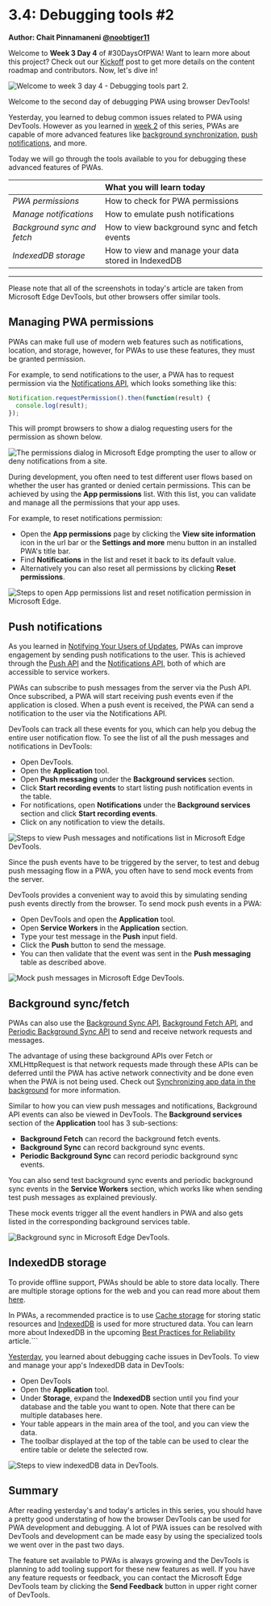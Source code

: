 # 3.4: Debugging tools #2

**Author: Chait Pinnamaneni [@noobtiger11](https://twitter.com/noobtiger11)**

Welcome to **Week 3 Day 4** of #30DaysOfPWA! Want to learn more about this project? Check out our [Kickoff](../kickoff.md) post to get more details on the content roadmap and contributors. Now, let's dive in!

![Welcome to week 3 day 4 - Debugging tools part 2.](_media/day-04.jpg)

Welcome to the second day of debugging PWA using browser DevTools!

Yesterday, you learned to debug common issues related to PWA using DevTools. However as you learned in [week 2](../advanced-capabilities/) of this series, PWAs are capable of more advanced features like [background synchronization](../advanced-capabilities/06.md), [push notifications](../advanced-capabilities/07.md), and more.

Today we will go through the tools available to you for debugging these advanced features of PWAs.

|  | What you will learn today |
|:--- |:---|
| _PWA permissions_ | How to check for PWA permissions |
| _Manage notifications_ | How to emulate push notifications |
| _Background sync and fetch_ | How to view background sync and fetch events |
| _IndexedDB storage_ | How to view and manage your data stored in IndexedDB |

---

Please note that all of the screenshots in today's article are taken from Microsoft Edge DevTools, but other browsers offer similar tools.

## Managing PWA permissions

PWAs can make full use of modern web features such as notifications, location, and storage, however, for PWAs to use these features, they must be granted permission.

For example, to send notifications to the user, a PWA has to request permission via the [Notifications API](https://developer.mozilla.org/docs/Web/API/Notifications_API), which looks something like this:

```javascript
Notification.requestPermission().then(function(result) {
  console.log(result);
});
```

This will prompt browsers to show a dialog requesting users for the permission as shown below.

![The permissions dialog in Microsoft Edge prompting the user to allow or deny notifications from a site.](_media/day-04-permission-dialog.png)

During development, you often need to test different user flows based on whether the user has granted or denied certain permissions.  This can be achieved by using the **App permissions** list. With this list, you can validate and manage all the permissions that your app uses.

For example, to reset notifications permission:

* Open the **App permissions** page by clicking the **View site information** icon in the url bar or the **Settings and more** menu button in an installed PWA's title bar.
* Find **Notifications** in the list and reset it back to its default value.
* Alternatively you can also reset all permissions by clicking **Reset permissions**.

![Steps to open App permissions list and reset notification permission in Microsoft Edge.](_media/day-04-all-permission.png)

## Push notifications

As you learned in [Notifying Your Users of Updates](../advanced-capabilities/07.md), PWAs can improve engagement by sending push notifications to the user. This is achieved through the [Push API](https://developer.mozilla.org/docs/Web/API/Push_API) and the [Notifications API](https://developer.mozilla.org/docs/Web/API/Notifications_API), both of which are accessible to service workers.

PWAs can subscribe to push messages from the server via the Push API. Once subscribed, a PWA will start receiving push events even if the application is closed. When a push event is received, the PWA can send a notification to the user via the Notifications API.

DevTools can track all these events for you, which can help you debug the entire user notification flow. To see the list of all the push messages and notifications in DevTools:

* Open DevTools.
* Open the **Application** tool.
* Open **Push messaging** under the **Background services** section.
* Click **Start recording events** to start listing push notification events in the table.
* For notifications, open **Notifications** under the **Background services** section and click **Start recording events**.
* Click on any notification to view the details.

![Steps to view Push messages and notifications list in Microsoft Edge DevTools.](_media/day-04-notifications-table.png)

Since the push events have to be triggered by the server, to test and debug push messaging flow in a PWA, you often have to send mock events from the server.

DevTools provides a convenient way to avoid this by simulating sending push events directly from the browser. To send mock push events in a PWA:

* Open DevTools and open the **Application** tool.
* Open **Service Workers** in the **Application** section.
* Type your test message in the **Push** input field.
* Click the **Push** button to send the message.
* You can then validate that the event was sent in the **Push messaging** table as described above.

![Mock push messages in Microsoft Edge DevTools.](_media/day-04-push-messages-mock.png)

## Background sync/fetch

PWAs can also use the [Background Sync API](https://developer.mozilla.org/en-US/docs/Web/API/Background_Synchronization_API), [Background Fetch API](https://developer.mozilla.org/docs/Web/API/Background_Fetch_API), and [Periodic Background Sync API](https://developer.mozilla.org/docs/Web/API/Web_Periodic_Background_Synchronization_API) to send and receive network requests and messages.

The advantage of using these background APIs over Fetch or XMLHttpRequest is that network requests made through these APIs can be deferred until the PWA has active network connectivity and be done even when the PWA is not being used. Check out [Synchronizing app data in the background](../advanced-capabilities/06.md) for more information.

Similar to how you can view push messages and notifications, Background API events can also be viewed in DevTools. The **Background services** section of the **Application** tool has 3 sub-sections:

* **Background Fetch** can record the background fetch events.
* **Background Sync** can record background sync events.
* **Periodic Background Sync** can record periodic background sync events.

You can also send test background sync events and periodic background sync events in the **Service Workers** section, which works like when sending test push messages as explained previously.

These mock events trigger all the event handlers in PWA and also gets listed in the corresponding background services table.

![Background sync in Microsoft Edge DevTools.](_media/day-04-background-services.png)

## IndexedDB storage

To provide offline support, PWAs should be able to store data locally. There are multiple storage options for the web and you can read more about them [here](../core-concepts/05.md).

In PWAs, a recommended practice is to use [Cache storage](../advanced-capabilities/05.md) for storing static resources and [IndexedDB](https://developer.mozilla.org/docs/Web/API/IndexedDB_API) is used for more structured data. You can learn more about IndexedDB in the upcoming [Best Practices for Reliability](../platforms-practices/04.md) article.```

[Yesterday](./03.md), you learned about debugging cache issues in DevTools. To view and manage your app's IndexedDB data in DevTools:

* Open DevTools
* Open the **Application** tool.
* Under **Storage**, expand the **IndexedDB** section until you find your database and the table you want to open. Note that there can be multiple databases here.
* Your table appears in the main area of the tool, and you can view the data.
* The toolbar displayed at the top of the table can be used to clear the entire table or delete the selected row.

![Steps to view indexedDB data in DevTools.](_media/day-04-indexeddb.png)

## Summary

After reading yesterday's and today's articles in this series, you should have a pretty good understating of how the browser DevTools can be used for PWA development and debugging. A lot of PWA issues can be resolved with DevTools and development can be made easy by using the specialized tools we went over in the past two days.

The feature set available to PWAs is always growing and the DevTools is planning to add tooling support for these new features as well. If you have any feature requests or feedback, you can contact the Microsoft Edge DevTools team by clicking the **Send Feedback** button in upper right corner of DevTools.
